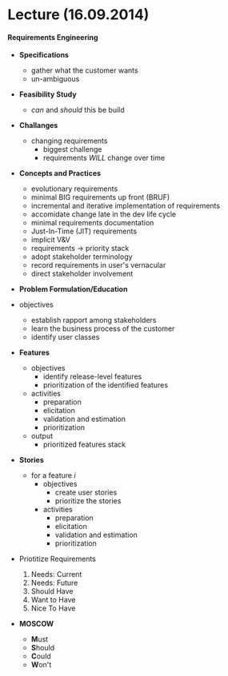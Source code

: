 # Lecture (16.09.2014)

#### Requirements Engineering

* **Specifications**
    * gather what the customer wants
    * un-ambiguous

* **Feasibility Study**
    * *can* and *should* this be build

* **Challanges**
    * changing requirements
        * biggest challenge
        * requirements *WILL* change over time

* **Concepts and Practices**
    * evolutionary requirements
    * minimal BIG requirements up front (BRUF)
    * incremental and iterative implementation of requirements
    * accomidate change late in the dev life cycle
    * minimal requirements documentation
    * Just-In-Time (JIT) requirements
    * implicit V&V
    * requirements -> priority stack
    * adopt stakeholder terminology
    * record requirements in user's vernacular
    * direct stakeholder involvement

* **Problem Formulation/Education**
* objectives
    * establish rapport among stakeholders
    * learn the business process of the customer
    * identify user classes

* **Features**
    * objectives
        * identify release-level features
        * prioritization of the identified features
    * activities
        * preparation
        * elicitation
        * validation and estimation
        * prioritization
    * output
        * prioritized features stack

* **Stories**
    * for a feature *i*
        * objectives
            * create user stories
            * prioritize the stories
        * activities
            * preparation
            * elicitation
            * validation and estimation
            * prioritization

* Priotitize Requirements
    1. Needs: Current
    2. Needs: Future
    3. Should Have
    4. Want to Have
    5. Nice To Have

* **MOSCOW**
    * **M**ust
    * **S**hould
    * **C**ould
    * **W**on't

